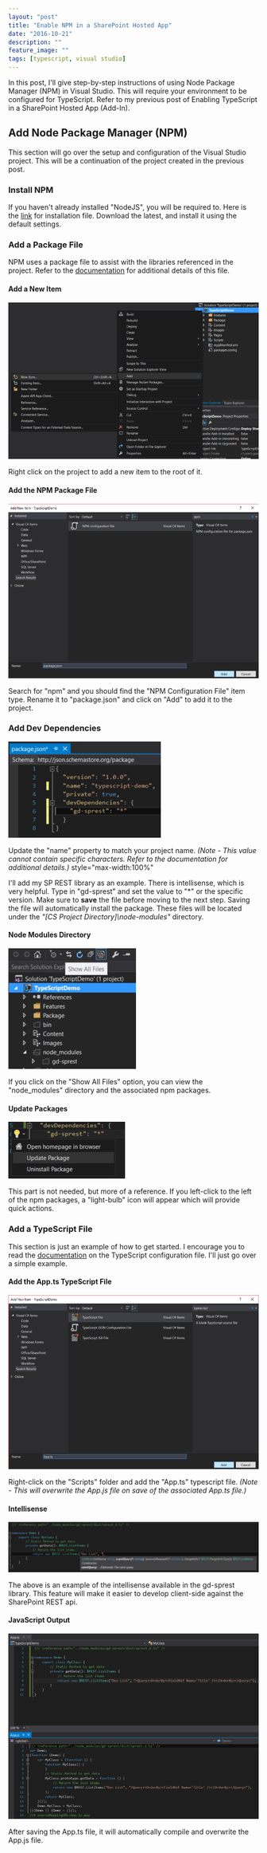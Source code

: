 ```yaml
---
layout: "post"
title: "Enable NPM in a SharePoint Hosted App"
date: "2016-10-21"
description: ""
feature_image: ""
tags: [typescript, visual studio]
---
```


In this post, I'll give step-by-step instructions of using Node Package Manager (NPM) in Visual Studio. This will require your environment to be configured for TypeScript. Refer to my previous post of Enabling TypeScript in a SharePoint Hosted App (Add-In).

<!--more-->

## Add Node Package Manager (NPM)

This section will go over the setup and configuration of the Visual Studio project. This will be a continuation of the project created in the previous post.

### Install NPM

If you haven't already installed "NodeJS", you will be required to. Here is the [link](https://nodejs.org) for installation file. Download the latest, and install it using the default settings.

### Add a Package File

NPM uses a package file to assist with the libraries referenced in the project. Refer to the [documentation](https://docs.npmjs.com/files/package.json) for additional details of this file.

#### Add a New Item

[![Add New Item](images/TypeScriptVSSetup/AddNewItem.png)](images/TypeScriptVSSetup/AddNewItem.png)

Right click on the project to add a new item to the root of it.

#### Add the NPM Package File

[![Add NPM Package File](images/TypeScriptVSSetup/AddPackageFile.png)](images/TypeScriptVSSetup/AddPackageFile.png)

Search for "npm" and you should find the "NPM Configuration File" item type. Rename it to "package.json" and click on "Add" to add it to the project.

### Add Dev Dependencies

[![Add Dev Dependencies](images/TypeScriptVSSetup/AddDevDependencies.png)](images/TypeScriptVSSetup/AddDevDependencies.png)

Update the "name" property to match your project name. _(Note - This value cannot contain specific characters. Refer to the documentation for additional details.)_ style="max-width:100%"

I'll add my SP REST library as an example. There is intellisense, which is very helpful. Type in "gd-sprest" and set the value to "\*" or the specific version. Make sure to **save** the file before moving to the next step. Saving the file will automatically install the package. These files will be located under the _"\[CS Project Directory\]\\node-modules"_ directory.

#### Node Modules Directory

[![Node Modules](images/TypeScriptVSSetup/NodeModules.png)](images/TypeScriptVSSetup/NodeModules.png)

If you click on the "Show All Files" option, you can view the "node\_modules" directory and the associated npm packages.

#### Update Packages

[![Update NPM Packages](images/TypeScriptVSSetup/UpdatePackage.png)](images/TypeScriptVSSetup/UpdatePackage.png)

This part is not needed, but more of a reference. If you left-click to the left of the npm packages, a "light-bulb" icon will appear which will provide quick actions.

### Add a TypeScript File

This section is just an example of how to get started. I encourage you to read the [documentation](https://www.typescriptlang.org/docs/handbook/tsconfig-json.html) on the TypeScript configuration file. I'll just go over a simple example.

#### Add the App.ts TypeScript File

[![Add TypeScript File](images/TypeScriptVSSetup/AddTypeScriptFile.png)](images/TypeScriptVSSetup/AddTypeScriptFile.png)

Right-click on the "Scripts" folder and add the "App.ts" typescript file. _(Note - This will overwrite the App.js file on save of the associated App.ts file.)_

#### Intellisense

[![SP-REST Intellisense](images/TypeScriptVSSetup/Intellisense.png)](images/TypeScriptVSSetup/Intellisense.png)

The above is an example of the intellisense available in the gd-sprest library. This feature will make it easier to develop client-side against the SharePoint REST api.

#### JavaScript Output

[![JavaScript Output](images/TypeScriptVSSetup/TStoJS.png)](images/TypeScriptVSSetup/TStoJS.png)

After saving the App.ts file, it will automatically compile and overwrite the App.js file.

